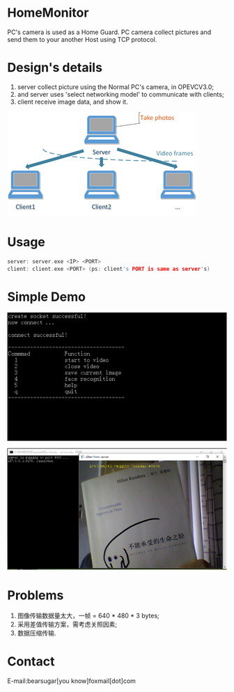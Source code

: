 # HomeMonitor
PC's camera is used as a Home Guard. PC camera collect pictures and send them to your another Host using TCP protocol.

# Design's details
1. server collect picture using the Normal PC's camera, in OPEVCV3.0;
2. and server uses 'select networking model' to communicate with clients;
3. client receive image data, and show it.

![design](https://github.com/Guguant/HomeMonitor/blob/master/demo/design.png)

# Usage
```c
server: server.exe <IP> <PORT>
client: client.exe <PORT> (ps: client's PORT is same as server's)
```

# Simple Demo
![client](https://github.com/Guguant/HomeMonitor/blob/master/demo/client_command.PNG)

![server](https://github.com/Guguant/HomeMonitor/blob/master/demo/test_1.PNG)

# Problems
1. 图像传输数据量太大，一帧 = 640 * 480 * 3 bytes;
2. 采用差值传输方案，需考虑关照因素;
3. 数据压缩传输.

# Contact
E-mail:bearsugar[you know]foxmail[dot]com

